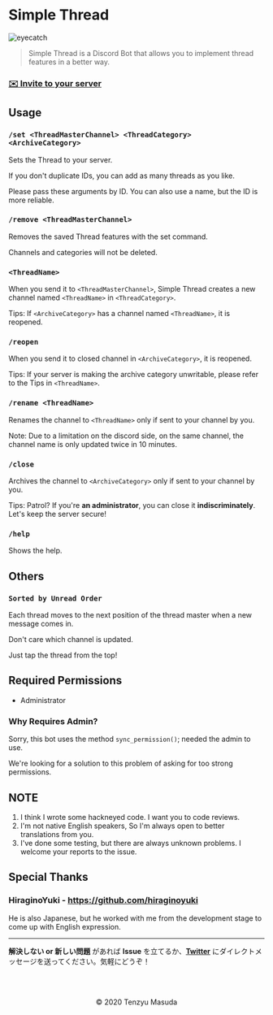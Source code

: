 # Simple Thread

![eyecatch](https://cdn.discordapp.com/attachments/752286472383758416/758455916986761256/image0.jpg)

> Simple Thread is a Discord Bot that allows you to implement thread features in a better way.

### **[✉️ Invite to your server](https://discord.com/api/oauth2/authorize?client_id=754309543160184893&permissions=8&scope=bot)**

## Usage

### `/set <ThreadMasterChannel> <ThreadCategory> <ArchiveCategory>`

Sets the Thread to your server.

If you don't duplicate IDs, you can add as many threads as you like.

Please pass these arguments by ID. You can also use a name, but the ID is more reliable.

### `/remove <ThreadMasterChannel>`

Removes the saved Thread features with the set command.

Channels and categories will not be deleted.

### `<ThreadName>`

When you send it to `<ThreadMasterChannel>`, Simple Thread creates a new channel named `<ThreadName>` in `<ThreadCategory>`.

Tips: If `<ArchiveCategory>` has a channel named `<ThreadName>`, it is reopened.

### `/reopen`

When you send it to closed channel in `<ArchiveCategory>`, it is reopened.

Tips: If your server is making the archive category unwritable, please refer to the Tips in `<ThreadName>`.

### `/rename <ThreadName>`

Renames the channel to `<ThreadName>` only if sent to your channel by you.

Note: Due to a limitation on the discord side, on the same channel, the channel name is only updated twice in 10 minutes.

### `/close`

Archives the channel to `<ArchiveCategory>` only if sent to your channel by you.

Tips: Patrol? If you're <b>an administrator</b>, you can close it <b>indiscriminately</b>. Let's keep the server secure!

### `/help`

Shows the help.

## Others

### `Sorted by Unread Order`

Each thread moves to the next position of the thread master when a new message comes in.

Don't care which channel is updated.

Just tap the thread from the top!

## Required Permissions

- Administrator

### Why Requires Admin?

Sorry, this bot uses the method `sync_permission()`; needed the admin to use.

We're looking for a solution to this problem of asking for too strong permissions.

## NOTE

1. I think I wrote some hackneyed code. I want you to code reviews.
2. I'm not native English speakers, So I'm always open to better translations from you.
3. I've done some testing, but there are always unknown problems. I welcome your reports to the issue.

## Special Thanks

### HiraginoYuki - https://github.com/hiraginoyuki

He is also Japanese, but he worked with me from the development stage to come up with English expression.

<hr />

**解決しない or 新しい問題** があれば **Issue** を立てるか、**[Twitter](https://twitter.com/tenzyumasuda)** にダイレクトメッセージを送ってください。気軽にどうぞ！

<br />

<br />

<p align="center">©️ 2020 Tenzyu Masuda</p>

<br />

<br />
